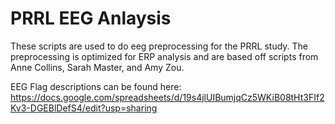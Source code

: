 # PRRL EEG Anlaysis

These scripts are used to do eeg preprocessing for the PRRL study. The preprocessing is optimized for
ERP analysis and are based off scripts from Anne Collins, Sarah Master, and Amy Zou.

EEG Flag descriptions can be found here: https://docs.google.com/spreadsheets/d/19s4jlUIBumjqCz5WKiB08tHt3FIf2Kv3-DGEBlDefS4/edit?usp=sharing


